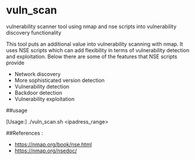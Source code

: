 # vuln_scan

vulnerability scanner tool using nmap and nse scripts into vulnerability discovery functionality

This tool puts an additional value into vulnerability scanning with nmap. 
It uses NSE scripts which can add flexibility in terms of vulnerability detection and exploitation.
Below there are some of the features that NSE scripts provide  

- Network discovery
- More sophisticated version detection
- Vulnerability detection
- Backdoor detection
- Vulnerability exploitation

##usage 

[Usage:] ./vuln_scan.sh <ipadress_range> <protocol> <port>

##References :
- https://nmap.org/book/nse.html
- https://nmap.org/nsedoc/
